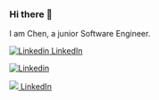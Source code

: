 ### Hi there 👋
I am Chen, a junior Software Engineer.

[![Linkedin](https://i.stack.imgur.com/gVE0j.png) LinkedIn](https://www.linkedin.com/)

[![Linkedin](https://i.stack.imgur.com/gVE0j.png)](https://www.linkedin.com/)

[![](https://i.stack.imgur.com/gVE0j.png) LinkedIn](https://www.linkedin.com/)


<!--
**chenBenTolila/chenBenTolila** is a ✨ _special_ ✨ repository because its `README.md` (this file) appears on your GitHub profile.

Here are some ideas to get you started:

- 🔭 I’m currently working on ...
- 🌱 I’m currently learning ...
- 👯 I’m looking to collaborate on ...
- 🤔 I’m looking for help with ...
- 💬 Ask me about ...
- 📫 How to reach me: ...
- 😄 Pronouns: ...
- ⚡ Fun fact: ...
-->




